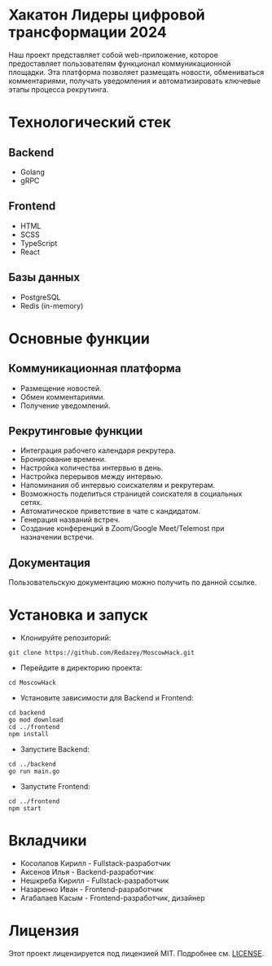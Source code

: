 # Хакатон Лидеры цифровой трансформации 2024
Наш проект представляет собой web-приложение, которое предоставляет пользователям функционал коммуникационной площадки. Эта платформа позволяет размещать новости, обмениваться комментариями, получать уведомления и автоматизировать ключевые этапы процесса рекрутинга.

# Технологический стек
## Backend
- Golang
- gRPC
## Frontend
- HTML
- SCSS
- TypeScript
- React
## Базы данных
- PostgreSQL
- Redis (in-memory)

# Основные функции
## Коммуникационная платформа
- Размещение новостей.
- Обмен комментариями.
- Получение уведомлений.
## Рекрутинговые функции
- Интеграция рабочего календаря рекрутера.
- Бронирование времени.
- Настройка количества интервью в день.
- Настройка перерывов между интервью.
- Напоминания об интервью соискателям и рекрутерам.
- Возможность поделиться страницей соискателя в социальных сетях.
- Автоматическое приветствие в чате с кандидатом.
- Генерация названий встреч.
- Создание конференций в Zoom/Google Meet/Telemost при назначении встречи.

## Документация
Пользовательскую документацию можно получить по данной ссылке.

# Установка и запуск
- Клонируйте репозиторий:
```
git clone https://github.com/Redazey/MoscowHack.git
```
- Перейдите в директорию проекта:
```
cd MoscowHack
```
- Установите зависимости для Backend и Frontend:
```
cd backend
go mod download
cd ../frontend
npm install
```
- Запустите Backend:
```
cd ../backend
go run main.go
```
- Запустите Frontend:
```
cd ../frontend
npm start
```

# Вкладчики
- Косолапов Кирилл - Fullstack-разработчик
- Аксенов Илья - Backend-разработчик
- Нешкреба Кирилл - Fullstack-разработчик
- Назаренко Иван - Frontend-разработчик
- Агабалаев Касым - Frontend-разработчик, дизайнер

# Лицензия
Этот проект лицензируется под лицензией MIT. Подробнее см. [LICENSE](https://github.com/Redazey/MoscowHack/blob/main/LICENSE).
